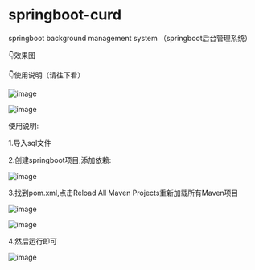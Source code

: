 # springboot-curd
springboot background management system
（springboot后台管理系统）

👇效果图

👇使用说明（请往下看）

![image](https://user-images.githubusercontent.com/72512608/221348671-6105761b-1633-4f8c-9674-090520a1df6e.png)

![image](https://user-images.githubusercontent.com/72512608/221348694-16827b23-be70-4ebb-9d6d-c82d7d4ebf2a.png)


使用说明:

1.导入sql文件

2.创建springboot项目,添加依赖:

![image](https://user-images.githubusercontent.com/72512608/221345090-2f50c457-e20d-44f4-a95a-1ed107ca9679.png)

3.找到pom.xml,点击Reload All Maven Projects重新加载所有Maven项目

![image](https://user-images.githubusercontent.com/72512608/221345113-eceaae0d-88f4-4812-bce5-c3a9e9856239.png)

![image](https://user-images.githubusercontent.com/72512608/221345122-7976438a-b4d6-43b6-b006-e3ee17fc05c7.png)

4.然后运行即可

![image](https://user-images.githubusercontent.com/72512608/221345303-fd95828e-58a3-4b2c-a797-8d784778e2bd.png)



